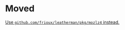 # Moved

[Use `github.com/frioux/leatherman/pkg/mozlz4` instead.](https://github.com/frioux/leatherman/tree/master/pkg/mozlz4)
